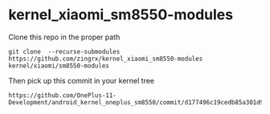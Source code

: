 # kernel_xiaomi_sm8550-modules
Clone this repo in the proper path
```
git clone  --recurse-submodules  https://github.com/zingrx/kernel_xiaomi_sm8550-modules kernel/xiaomi/sm8550-modules
```
Then pick up this commit in your kernel tree
```
https://github.com/OnePlus-11-Development/android_kernel_oneplus_sm8550/commit/d177496c19cedb85a301d9b71cdf1f85e618dff9
```
